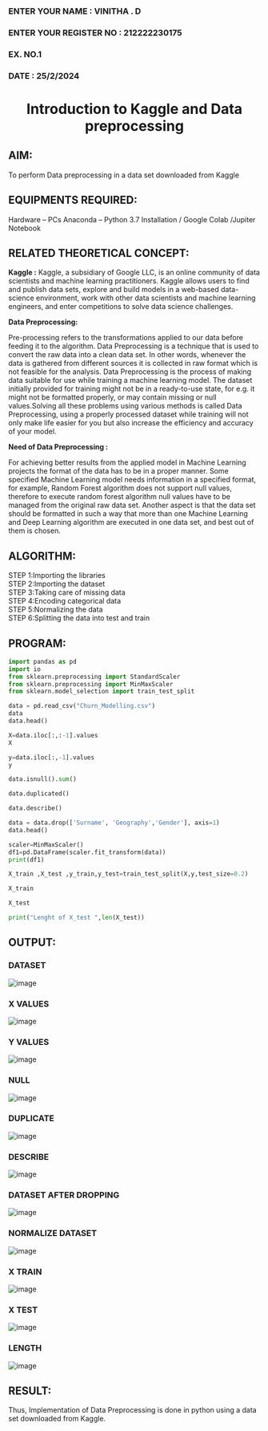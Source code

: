 ### ENTER YOUR NAME : VINITHA . D
### ENTER YOUR REGISTER NO : 212222230175
### EX. NO.1
### DATE : 25/2/2024
<H1 ALIGN =CENTER> Introduction to Kaggle and Data preprocessing</H1>

## AIM:

To perform Data preprocessing in a data set downloaded from Kaggle

## EQUIPMENTS REQUIRED:
Hardware – PCs
Anaconda – Python 3.7 Installation / Google Colab /Jupiter Notebook

## RELATED THEORETICAL CONCEPT:

**Kaggle :**
Kaggle, a subsidiary of Google LLC, is an online community of data scientists and machine learning practitioners. Kaggle allows users to find and publish data sets, explore and build models in a web-based data-science environment, work with other data scientists and machine learning engineers, and enter competitions to solve data science challenges.

**Data Preprocessing:**

Pre-processing refers to the transformations applied to our data before feeding it to the algorithm. Data Preprocessing is a technique that is used to convert the raw data into a clean data set. In other words, whenever the data is gathered from different sources it is collected in raw format which is not feasible for the analysis.
Data Preprocessing is the process of making data suitable for use while training a machine learning model. The dataset initially provided for training might not be in a ready-to-use state, for e.g. it might not be formatted properly, or may contain missing or null values.Solving all these problems using various methods is called Data Preprocessing, using a properly processed dataset while training will not only make life easier for you but also increase the efficiency and accuracy of your model.

**Need of Data Preprocessing :**

For achieving better results from the applied model in Machine Learning projects the format of the data has to be in a proper manner. Some specified Machine Learning model needs information in a specified format, for example, Random Forest algorithm does not support null values, therefore to execute random forest algorithm null values have to be managed from the original raw data set.
Another aspect is that the data set should be formatted in such a way that more than one Machine Learning and Deep Learning algorithm are executed in one data set, and best out of them is chosen.


## ALGORITHM:
STEP 1:Importing the libraries<BR>
STEP 2:Importing the dataset<BR>
STEP 3:Taking care of missing data<BR>
STEP 4:Encoding categorical data<BR>
STEP 5:Normalizing the data<BR>
STEP 6:Splitting the data into test and train<BR>

##  PROGRAM:
``` PYTHON
import pandas as pd
import io
from sklearn.preprocessing import StandardScaler
from sklearn.preprocessing import MinMaxScaler
from sklearn.model_selection import train_test_split

data = pd.read_csv("Churn_Modelling.csv")
data
data.head()

X=data.iloc[:,:-1].values
X

y=data.iloc[:,-1].values
y

data.isnull().sum()

data.duplicated()

data.describe()

data = data.drop(['Surname', 'Geography','Gender'], axis=1)
data.head()

scaler=MinMaxScaler()
df1=pd.DataFrame(scaler.fit_transform(data))
print(df1)

X_train ,X_test ,y_train,y_test=train_test_split(X,y,test_size=0.2)

X_train

X_test

print("Lenght of X_test ",len(X_test))


```


## OUTPUT:
### DATASET
![image](https://github.com/MukeshVelmurugan/Ex-1-NN/assets/118707363/fb93df05-0d85-46cd-8b72-f1b5dbb2f45e)
### X VALUES
![image](https://github.com/MukeshVelmurugan/Ex-1-NN/assets/118707363/6f82f7d9-a77a-4b07-b1c1-9e00adeff7ee)
### Y VALUES
![image](https://github.com/MukeshVelmurugan/Ex-1-NN/assets/118707363/3401a399-4672-416c-9735-0762b076671e)
### NULL
![image](https://github.com/MukeshVelmurugan/Ex-1-NN/assets/118707363/d91cc7c2-d007-4015-b247-fb31ac81acf4)
### DUPLICATE
![image](https://github.com/MukeshVelmurugan/Ex-1-NN/assets/118707363/a4ee7771-e2c4-4c37-89b3-975b225f734c)
### DESCRIBE
![image](https://github.com/MukeshVelmurugan/Ex-1-NN/assets/118707363/27bb11f8-6d9f-4f46-9ee4-4b3a4ab026d1)
### DATASET AFTER DROPPING
![image](https://github.com/MukeshVelmurugan/Ex-1-NN/assets/118707363/f224cb6d-38d7-43a1-9fbf-41f927583e23)
### NORMALIZE DATASET
![image](https://github.com/MukeshVelmurugan/Ex-1-NN/assets/118707363/ed14c22a-b340-481d-8f96-240e0e18c8e7)
### X TRAIN
![image](https://github.com/MukeshVelmurugan/Ex-1-NN/assets/118707363/69fa3229-5788-4c90-86e8-9614d6b00aaa)
### X TEST
![image](https://github.com/MukeshVelmurugan/Ex-1-NN/assets/118707363/6dbf4cca-969f-419d-82d4-f95c91a9e18d)
### LENGTH
![image](https://github.com/MukeshVelmurugan/Ex-1-NN/assets/118707363/63aa77f8-f224-4657-8f1c-a79496aa59bc)



## RESULT:
Thus, Implementation of Data Preprocessing is done in python  using a data set downloaded from Kaggle.


